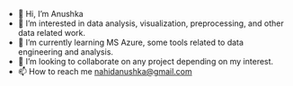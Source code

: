 - 👋 Hi, I’m Anushka
- 👀 I’m interested in data analysis, visualization, preprocessing, and other data related work.
- 🌱 I’m currently learning MS Azure, some tools related to data engineering and analysis.
- 💞️ I’m looking to collaborate on any project depending on my interest.
- 📫 How to reach me nahidanushka@gmail.com

<!---
Anushka-24/Anushka-24 is a ✨ special ✨ repository because its `README.md` (this file) appears on your GitHub profile.
You can click the Preview link to take a look at your changes.
--->
